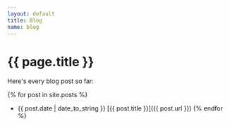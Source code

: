 ```yaml
---
layout: default
title: Blog
name: blog
---
```


# {{ page.title }}

Here's every blog post so far:

{% for post in site.posts %}
*    {{ post.date | date_to_string }} [{{ post.title }}]({{ post.url }})
{% endfor %}
